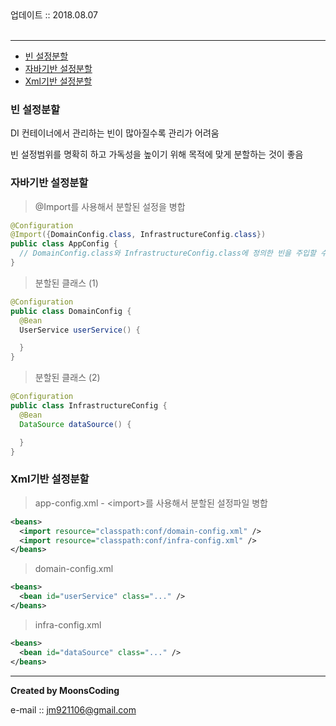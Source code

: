 
<div class="pull-right">  업데이트 :: 2018.08.07 </div><br>

---

<!-- @import "[TOC]" {cmd="toc" depthFrom=1 depthTo=6 orderedList=false} -->
<!-- code_chunk_output -->

* [빈 설정분할](#빈-설정분할)
* [자바기반 설정분할](#자바기반-설정분할)
* [Xml기반 설정분할](#xml기반-설정분할)

<!-- /code_chunk_output -->

### 빈 설정분할

DI 컨테이너에서 관리하는 빈이 많아질수록 관리가 어려움

빈 설정범위를 명확히 하고 가독성을 높이기 위해 목적에 맞게 분할하는 것이 좋음

### 자바기반 설정분할

> @Import를 사용해서 분할된 설정을 병합
```java
@Configuration
@Import({DomainConfig.class, InfrastructureConfig.class})
public class AppConfig {
  // DomainConfig.class와 InfrastructureConfig.class에 정의한 빈을 주입할 수 있음
}
```

> 분할된 클래스 (1)
```java
@Configuration
public class DomainConfig {
  @Bean
  UserService userService() {

  }
}  
```

> 분할된 클래스 (2)
```java
@Configuration
public class InfrastructureConfig {
  @Bean
  DataSource dataSource() {

  }
}
```

### Xml기반 설정분할

> app-config.xml -  \<import>를 사용해서 분할된 설정파일 병합
```xml
<beans>
  <import resource="classpath:conf/domain-config.xml" />
  <import resource="classpath:conf/infra-config.xml" />
</beans>
```

> domain-config.xml
```xml
<beans>
  <bean id="userService" class="..." />
</beans>
```

> infra-config.xml
```xml
<beans>
  <bean id="dataSource" class="..." />
</beans>
```

---

**Created by MoonsCoding**

e-mail :: jm921106@gmail.com
